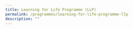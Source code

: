 ```yaml
---
title: Learning for Life Programme (LLP)
permalink: /programmes/learning-for-life-programme-llp
description: ""
---
```

